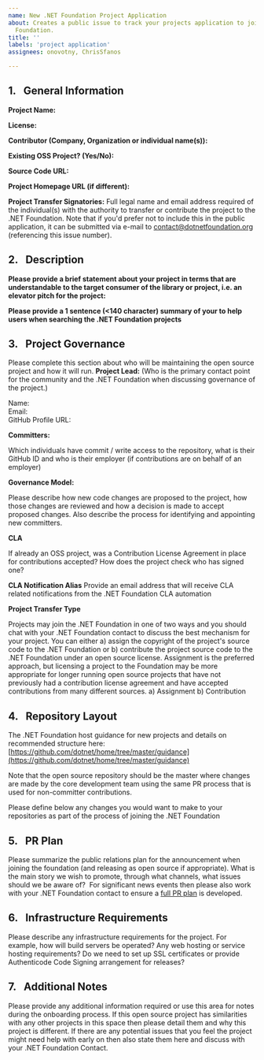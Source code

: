 ```yaml
---
name: New .NET Foundation Project Application
about: Creates a public issue to track your projects application to join the .NET
  Foundation.
title: ''
labels: 'project application'
assignees: onovotny, ChrisSfanos

---
```


<!-- 
Instructions:
Thanks for your application to join the .NET Foundation. 

1.  Here is a checklist of steps we’ll follow during the process: [https://github.com/dotnet/foundation/blob/master/guidance/new-projects.md](https://github.com/dotnet/foundation/blob/master/guidance/new-projects.md)
2.  Please fill out the application in the template below. If you prefer to submit via e-mail to keep information private, you can use this [application form](https://github.com/dotnet-foundation/projects/blob/master/OnBoardingQuestionaire.docx) and submit to contact@dotnetfoundation.org, referencing this issue number. You can also fill out the Word document and submit it as an [attachement to the issue](https://help.github.com/en/articles/file-attachments-on-issues-and-pull-requests), via Google Doc, etc. If you have questions, fill out what you know and discuss on the issue.
3.  After review and comment by the advisory council, we will submit your questionnaire to the board of directors recommending we add your project.
4.  We will send you a contribution agreement via DocuSign.
5.  We can announce the project is joining, and work through the other steps on the checklist.


Some common questions that come up on the questionnaire:

*   Project Transfer Signatories section: List the top contributors, with contact e-mail. For most projects, this is the top 1-5 contributors who have contributed more than a few hundred lines of code.
*   Contribution vs Assignment: The difference is in the contribution model is who actually owns the copyright. It is important, but in terms of practical operation of the project it’s pretty transparent.


*   **Contribution:** The project grants the .NET Foundation a license and rights to the intellectual property and source code. The project agrees that it is their work, and the .NET Foundation can protect your copyright.
*   **Assignment:** The project / company gives the .NET Foundation the project, the .NET Foundation grants it back  

 Normally for community projects we recommend contribution. It’s more applicable for projects that have had multiple contributors over a period of time. Assignment is more applicable for a project that was developed in-house by a company, as they have had complete and traceable ownership of the project throughout its lifespan. Either works fine and has little to no day to day impact on the project once it joins from an actual open source development / shipping software point of view. I’d honestly have to go back and check the transfer agreements for a project to tell you what contribution model they chose. So, whatever makes your lawyers happiest is best.
-->

## 1.   General Information

**Project Name:**

**License:**

**Contributor (Company, Organization or individual name(s)):**

**Existing OSS Project? (Yes/No):**

**Source Code URL:**

**Project Homepage URL (if different):**

**Project Transfer Signatories:**
Full legal name and email address required of the individual(s) with the authority to transfer or contribute the project to the .NET Foundation. Note that if you'd prefer not to include this in the public application, it can be submitted via e-mail to contact@dotnetfoundation.org (referencing this issue number).

## 2.   Description
**Please provide a brief statement about your project in terms that are understandable to the target consumer of the library or project, i.e. an elevator pitch for the project:**


**Please provide a 1 sentence (<140 character) summary of your to help users when searching the .NET Foundation projects**

## 3.   Project Governance
Please complete this section about who will be maintaining the open source project and how it will run.
**Project Lead:**
(Who is the primary contact point for the community and the .NET Foundation when discussing governance of the project.)

Name:   
 Email:   
 GitHub Profile URL:

**Committers:**

Which individuals have commit / write access to the repository, what is their GitHub ID and who is their employer (if contributions are on behalf of an employer)

**Governance Model:**

Please describe how new code changes are proposed to the project, how those changes are reviewed and how a decision is made to accept proposed changes. Also describe the process for identifying and appointing new committers.

**CLA**

If already an OSS project, was a Contribution License Agreement in place for contributions accepted? How does the project check who has signed one?

**CLA Notification Alias**
Provide an email address that will receive CLA related notifications from the .NET Foundation CLA automation

**Project Transfer Type**

Projects may join the .NET Foundation in one of two ways and you should chat with your .NET Foundation contact to discuss the best mechanism for your project. You can either a) assign the copyright of the project's source code to the .NET Foundation or b) contribute the project source code to the .NET Foundation under an open source license. Assignment is the preferred approach, but licensing a project to the Foundation may be more appropriate for longer running open source projects that have not previously had a contribution license agreement and have accepted contributions from many different sources.
a) Assignment
b) Contribution


## 4.   Repository Layout
The .NET Foundation host guidance for new projects and details on recommended structure here:
[https://github.com/dotnet/home/tree/master/guidance](https://github.com/dotnet/home/tree/master/guidance)

Note that the open source repository should be the master where changes are made by the core development team using the same PR process that is used for non-committer contributions.

Please define below any changes you would want to make to your repositories as part of the process of joining the .NET Foundation

## 5.   PR Plan
Please summarize the public relations plan for the announcement when joining the foundation (and releasing as open source if appropriate). What is the main story we wish to promote, through what channels, what issues should we be aware of?  For significant news events then please also work with your .NET Foundation contact to ensure a [full PR plan](https://dotnetfoundation.sharepoint.com/Shared%20Documents/PR/Communications%20Plan%20TEMPLATE.docx?web=1) is developed.

## 6.   Infrastructure Requirements
Please describe any infrastructure requirements for the project. For example, how will build servers be operated? Any web hosting or service hosting requirements? Do we need to set up SSL certificates or provide Authenticode Code Signing arrangement for releases?


## 7.   Additional Notes
Please provide any additional information required or use this area for notes during the onboarding process. If this open source project has similarities with any other projects in this space then please detail them and why this project is different. If there are any potential issues that you feel the project might need help with early on then also state them here and discuss with your .NET Foundation Contact.
